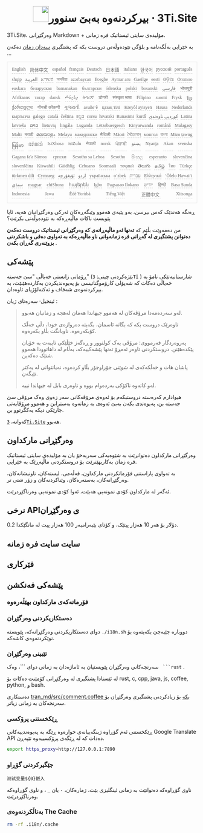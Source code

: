 <h1 style="justify-content:space-between;text-align:right;direction:rtl">3Ti.Site ⋅ بیرکردنەوە بەبێ سنوور<img src="//i-01.eu.org/3Ti/logo.svg" style="user-select:none;margin-top:-1px;width:42px"></h1>

3Ti.Site، وەرگێڕانی Markdown + مۆلیدەی سایتی ئیستاتیک فرە زمانی.

بە خێرایی بەڵگەنامە و بلۆگی نێودەوڵەتی دروست بکە کە پشتگیری [سەدان زمان](https://github.com/i18n-site/node/blob/main/lang/src/index.js) دەکەن ...

<pre class="langli" style="display:flex;flex-wrap:wrap;background:transparent;border:1px solid #eee;font-size:12px;box-shadow:0 0 3px inset #eee;padding:12px 5px 4px 12px;justify-content:space-between;"><style>pre.langli i{font-weight:300;font-family:s;margin-right:7px;margin-bottom:8px;font-style:normal;color:#666;border-bottom:1px dashed #ccc;}</style><i>English</i><i> 简体中文 </i><i>español</i><i>français</i><i>Deutsch</i><i> 日本語 </i><i>italiano</i><i>한국어</i><i>русский</i><i>português</i><i>shqip</i><i>‫العربية‬</i><i>አማርኛ</i><i>অসমীয়া</i><i>azərbaycan</i><i>Eʋegbe</i><i>Aymar aru</i><i>Gaeilge</i><i>eesti</i><i>ଓଡ଼ିଆ</i><i>Oromoo</i><i>euskara</i><i>беларуская</i><i>bamanakan</i><i>български</i><i>íslenska</i><i>polski</i><i>bosanski</i><i>‫فارسی‬</i><i>भोजपुरी</i><i>Afrikaans</i><i>татар</i><i>dansk</i><i>‫ދިވެހިބަސް‬</i><i>ትግርኛ</i><i>डोगरी</i><i>संस्कृत भाषा</i><i>Filipino</i><i>suomi</i><i>Frysk</i><i>ខ្មែរ</i><i>ქართული</i><i>गोंयची कोंकणी</i><i>ગુજરાતી</i><i>avañe’ẽ</i><i>қазақ тілі</i><i>Kreyòl ayisyen</i><i>Hausa</i><i>Nederlands</i><i>кыргызча</i><i>galego</i><i>català</i><i>čeština</i><i>ಕನ್ನಡ</i><i>corsu</i><i>hrvatski</i><i>Runasimi</i><i>kurdî</i><i>‫کوردیی ناوەندی‬</i><i>Latina</i><i>latviešu</i><i>ລາວ</i><i>lietuvių</i><i>lingála</i><i>Luganda</i><i>Lëtzebuergesch</i><i>Kinyarwanda</i><i>română</i><i>Malagasy</i><i>Malti</i><i>मराठी</i><i>മലയാളം</i><i>Melayu</i><i>македонски</i><i>मैथिली</i><i>Māori</i><i>মৈতৈলোন্</i><i>монгол</i><i>বাংলা</i><i>Mizo ṭawng</i><i>မြန်မာ</i><i>𞄀𞄄𞄰𞄩𞄍𞄜𞄰</i><i>IsiXhosa</i><i>isiZulu</i><i>नेपाली</i><i>norsk</i><i>ਪੰਜਾਬੀ</i><i>‫پښتو‬</i><i>Nyanja</i><i>Akan</i><i>svenska</i><i>Gagana fa'a Sāmoa</i><i>српски</i><i>Sesotho sa Leboa</i><i>Sesotho</i><i>සිංහල</i><i>esperanto</i><i>slovenčina</i><i>slovenščina</i><i>Kiswahili</i><i>Gàidhlig</i><i>Cebuano</i><i>Soomaali</i><i>тоҷикӣ</i><i>తెలుగు</i><i>தமிழ்</i><i>ไทย</i><i>Türkçe</i><i>türkmen dili</i><i>Cymraeg</i><i>‫ئۇيغۇرچە‬</i><i>‫اردو‬</i><i>українська</i><i>o‘zbek</i><i>‫עברית‬</i><i>Ελληνικά</i><i>ʻŌlelo Hawaiʻi</i><i>‫سنڌي‬</i><i>magyar</i><i>chiShona</i><i>հայերեն</i><i>Igbo</i><i>Pagsasao Ilokano</i><i>‫ייִדיש‬</i><i>हिन्दी</i><i>Basa Sunda</i><i>Indonesia</i><i>Jawa</i><i>Èdè Yorùbá</i><i>Tiếng Việt</i><i> 正體中文 </i><i>Xitsonga</i></pre>

ڕەنگە هەندێک کەس بپرسن، بەو پێیەی هەموو وێبگەڕەکان ئەرکی وەرگێڕانیان هەیە، ئایا پێویست ناکات ماڵپەڕەکە بە نێودەوڵەتی بکرێت؟

من دەمەوێت بڵێم کە **تەنها ئەو ماڵپەڕانەی کە وەرگێڕانی ئیستاتیک دروست دەکەن دەتوانن پشتگیری لە گەڕانی فرە زمانەوانی ناو ماڵپەڕەکە بە تەواوی دەقی و باشکردنی بزوێنەری گەڕان بکەن** .

## پێشەکی

ڕۆمانی زانستی خەیاڵی &quot;سێ جەستە&quot; (بێژەکردنی چینی: `3Tǐ` ) شارستانیەتێکی نامۆ بە خەیاڵی دەکات کە شەپۆلی کارۆموگناتیسی بۆ پەیوەندیکردن بەکاردەهێنێت، بە بیرکردنەوەی شەفاف و تەکنەلۆژیای ئاوەدان.

ئینجیل· سەرەتای ژیان :

> لەو سەردەمەدا مرۆڤەکان لە هەموو جیهاندا هەمان لەهجە و زمانیان هەبوو.
>
> تاوەرێک دروست بکە کە بگاتە ئاسمان، بگەیتە دەروازەی خودا، دڵی خەڵک کۆبکەرەوە، ناوبانگت بڵاو بکەرەوە.
>
> پەروەردگار فەرمووی: مرۆڤی یەک کولتوور و ڕەگەز خێڵێکی تایبەت بە خۆیان پێکدەهێنن. دروستکردنی تاوەر ئەمڕۆ تەنها پێشەکییەکە، بەڵام لە داهاتوودا هەموو شتێک دەکەین.
>
> پاشان هات و خەڵکەکەی لە شوێنی جۆراوجۆر بڵاو کردەوە، نەیانتوانی لە یەکتر تێبگەن.
>
> لەو کاتەوە ناکۆکی بەردەوام بووە و تاوەری بابل لە جیهاندا نییە.

هیوادارم کەرەستە دروستبکەم بۆ ئەوەی مرۆڤەکانی سەر زەوی وەک مرۆڤی سێ جەستە بن، پەیوەندی بکەن بەبێ ئەوەی بە زمانەوە بەسترابن و هەموو مرۆڤایەتی جارێکی دیکە یەکگرتوو بن.

کەواتە، [`3Ti.Site`](//3Ti.Site) هەبوو.

## وەرگێڕانی مارکداون

وەرگێڕانی مارکداون دەتوانرێت بە شێوەیەکی سەربەخۆ یان بە مۆلیدەی سایتی ئیستاتیک فرە زمان بەکاربهێنرێت بۆ دروستکردنی ماڵپەڕێک بە خێرایی.

بە تەواوی پاراستنی فۆرماتکردنی مارکداون، قەڵەمی، لیستەکان، ناونیشانەکان، وەرگێڕانەکان، بەستەرەکان، وێناکردنەکان و زۆر شتی تر.

ئەگەر لە مارکداون کۆدی نمونەیی هەبێت، ئەوا کۆدی نمونەیی وەرناگێڕدرێت.

## نرخی APIی وەرگێڕان

0.2 دۆلار بۆ هەر 10 هەزار پیتێک، و کۆتای بێبەرامبەر 100 هەزار پیت لە مانگێکدا.

## سایت سایت فرە زمانە

## فێرکاری

## پێشەکی فەنکشن

### فۆرماتەکەی مارکداون بهێڵەرەوە

### دەستکاریکردنی وەرگێڕان

دوای دەستکاریکردنی وەرگێڕانەکە، پێویستە `./i18n.sh` دووبارە جێبەجێ بکەیتەوە بۆ نوێکردنەوەی کاشەکە.

### تێبینی وەرگێڕان

سەرنجەکانی وەرگێڕان پێویستیان بە ئاماژەدان بە زمانی دوای \```، وەک ` ```rust` .

لە ئێستادا پشتگیری لە وەرگێڕانی کۆمێنت دەکات بۆ rust, c, cpp, java, js, coffee, python, و bash.

دەستکاری [tran_md/src/comment.coffee بکە](https://github.com/i18n-site/node/blob/main/tran_md/src/comment.coffee) بۆ زیادکردنی پشتگیری وەرگێڕان بۆ سەرنجەکان بە زمانی زیاتر.

### ڕێکخستنی پرۆکسی

ڕێکخستنی ئەم گۆڕاوە ژینگەییانەی خوارەوە ڕێگە بە پەیوەندییەکانی Google Translate API دەدات کە لە ڕێگەی پرۆکسییەوە تێپەڕن.

```bash
export https_proxy=http://127.0.0.1:7890
```

### جێگیرکردنی گۆڕاو

```
测试变量${0}嵌入
```

ناوی گۆڕاوەکە دەتوانێت بە زمانی ئینگلیزی بێت، ژمارەکان، `-` یان `_` ، و ناوی گۆڕاوەکە وەرناگێڕدرێت.

### بەتاڵکردنەوەی The Cache

```bash
rm -rf .i18n/.cache
```
